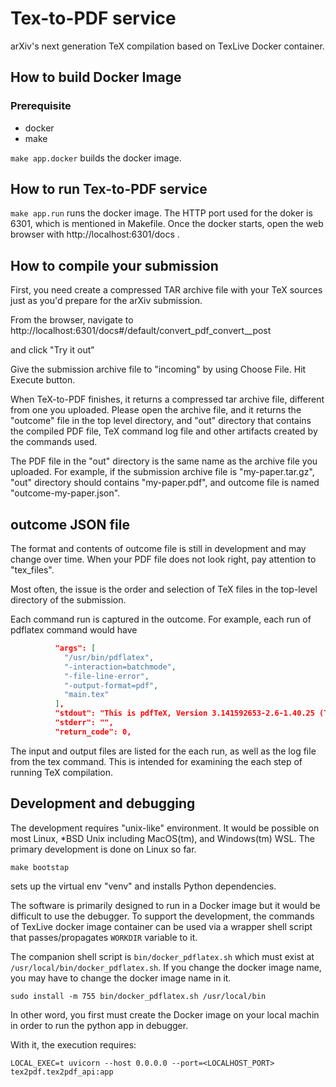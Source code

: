 # Tex-to-PDF service

arXiv's next generation TeX compilation based on TexLive Docker container.

## How to build Docker Image

### Prerequisite

* docker
* make

`make app.docker` builds the docker image.

## How to run Tex-to-PDF service

`make app.run` runs the docker image. 
The HTTP port used for the doker is 6301, which is mentioned in Makefile.
Once the docker starts, open the web browser with 
http://localhost:6301/docs
.

## How to compile your submission

First, you need create a compressed TAR archive file with your TeX sources 
just as you'd prepare for the arXiv submission.

From the browser, navigate to 
http://localhost:6301/docs#/default/convert_pdf_convert__post

and click "Try it out"

Give the submission archive file to "incoming" by using Choose File. Hit Execute button.

When TeX-to-PDF finishes, it returns a compressed tar archive file, different from one you 
uploaded. Please open the archive file, and it returns the "outcome" file in the top
level directory, and "out" directory that contains the compiled PDF file, 
TeX command log file and other artifacts created by the commands used. 

The PDF file in the "out" directory is the same name as the archive file you 
uploaded. For example, if the submission archive file is "my-paper.tar.gz",
"out" directory should contains "my-paper.pdf", and outcome file is named
"outcome-my-paper.json".

## outcome JSON file

The format and contents of outcome file is still in development and may change
over time. When your PDF file does not look right, pay attention to "tex_files".

Most often, the issue is the order and selection of TeX files in the top-level
directory of the submission. 

Each command run is captured in the outcome. For example, each run of pdflatex 
command would have

```json lines
          "args": [
            "/usr/bin/pdflatex",
            "-interaction=batchmode",
            "-file-line-error",
            "-output-format=pdf",
            "main.tex"
          ],
          "stdout": "This is pdfTeX, Version 3.141592653-2.6-1.40.25 (TeX Live 2023) (preloaded format=pdflatex)\n restricted \\write18 enabled.\nentering extended mode\n",
          "stderr": "",
          "return_code": 0,
```

The input and output files are listed for the each run, as well as the
log file from the tex command. This is intended for examining the each step of 
running TeX compilation.

## Development and debugging

The development requires "unix-like" environment. It would be possible on most Linux, *BSD Unix 
including MacOS(tm), and Windows(tm) WSL. The primary development is done on Linux so far.

    make bootstap

sets up the virtual env "venv" and installs Python dependencies.

The software is primarily designed to run in a Docker image but it would be difficult to 
use the debugger. To support the development, the commands of TexLive docker image container
can be used via a wrapper shell script that passes/propagates `WORKDIR` variable to it.

The companion shell script is `bin/docker_pdflatex.sh` which must exist at 
`/usr/local/bin/docker_pdflatex.sh`. If you change the docker image name, you may have to change
the docker image name in it. 

    sudo install -m 755 bin/docker_pdflatex.sh /usr/local/bin

In other word, you first must create the Docker image on your local machin in order to run the 
python app in debugger. 

With it, the execution requires:

    LOCAL_EXEC=t uvicorn --host 0.0.0.0 --port=<LOCALHOST_PORT> tex2pdf.tex2pdf_api:app

